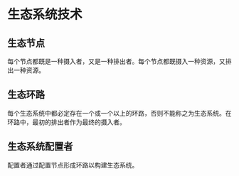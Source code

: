 # 生态系统技术

## 生态节点

每个节点都既是一种摄入者，又是一种排出者。每个节点都既摄入一种资源，又排出一种资源。

## 生态环路

每个生态系统中都必定存在一个或一个以上的环路，否则不能称之为生态系统。在环路中，最初的排出者作为最终的摄入者。

## 生态系统配置者

配置者通过配置节点形成环路以构建生态系统。
